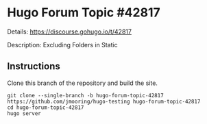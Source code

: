 # Hugo Forum Topic #42817

Details: <https://discourse.gohugo.io/t/42817>

Description: Excluding Folders in Static

## Instructions

Clone this branch of the repository and build the site.

```text
git clone --single-branch -b hugo-forum-topic-42817 https://github.com/jmooring/hugo-testing hugo-forum-topic-42817
cd hugo-forum-topic-42817
hugo server
```
